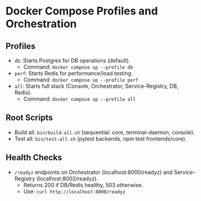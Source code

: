 # Docker Compose Profiles and Orchestration

## Profiles
- `db`: Starts Postgres for DB operations (default).
  - Command: `docker compose up --profile db`
- `perf`: Starts Redis for performance/load testing.
  - Command: `docker compose up --profile perf`
- `all`: Starts full stack (Console, Orchestrator, Service-Registry, DB, Redis).
  - Command: `docker compose up --profile all`

## Root Scripts
- Build all: `bin/build-all.sh` (sequential: core, terminal-daemon, console).
- Test all: `bin/test-all.sh` (pytest backends, npm test frontends/core).

## Health Checks
- `/readyz` endpoints on Orchestrator (localhost:8000/readyz) and Service-Registry (localhost:8002/readyz).
  - Returns 200 if DB/Redis healthy, 503 otherwise.
  - Use: `curl http://localhost:8000/readyz`